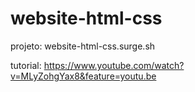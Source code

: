 # website-html-css

projeto: website-html-css.surge.sh

tutorial: https://www.youtube.com/watch?v=MLyZohgYax8&feature=youtu.be  
